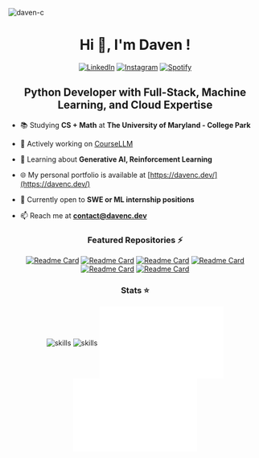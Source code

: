 <p align="left"> <img src="https://komarev.com/ghpvc/?username=daven-c&label=Profile%20views&color=0e75b6&style=flat" alt="daven-c" /> </p>

<h1 align="center">Hi 👋, I'm Daven !</h1>
<div align="center">
  <a href="https://www.linkedin.com/in/daven-chang" target="_blank"><img src="https://img.shields.io/badge/LinkedIn-%230077B5.svg?&style=flat-square&logo=linkedin&logoColor=white" alt="LinkedIn"></a>
  <a href="https://www.instagram.com/daven__chang/" target="_blank"><img src="https://img.shields.io/badge/Instagram-%23E4405F.svg?&style=flat-square&logo=instagram&logoColor=white" alt="Instagram"></a>
  <a href="https://open.spotify.com/artist/0iEtIxbK0KxaSlF7G42ZOp" target="_blank"><img src="https://img.shields.io/badge/Spotify-%231ED760.svg?&style=flat-square&logo=spotify&logoColor=white" alt="Spotify"></a>
</div>
<h2 align="center">Python Developer with Full-Stack, Machine Learning, and Cloud Expertise</h2>

- 📚 Studying **CS + Math** at **The University of Maryland - College Park**

- 🚀 Actively working on [CourseLLM](https://github.com/daven-c/CourseLLM)

- 🌱 Learning about **Generative AI, Reinforcement Learning**

- 🌐 My personal portfolio is available at [https://davenc.dev/](https://davenc.dev/)

- 🤝 Currently open to **SWE or ML internship positions**

- 📫 Reach me at **contact@davenc.dev**

<div align="center">
<h3>Featured Repositories ⚡</h3>

[![Readme Card](https://github-readme-stats.vercel.app/api/pin/?username=daven-c&repo=Course&theme=transparent&title_color=#4894e0&border_color=#2596be)](https://github.com/daven-c/Course)
[![Readme Card](https://github-readme-stats.vercel.app/api/pin/?username=daven-c&repo=BandMaker&theme=transparent&title_color=#4894e0&border_color=#1c1f24)](https://github.com/daven-c/BandMaker)
[![Readme Card](https://github-readme-stats.vercel.app/api/pin/?username=daven-c&repo=MNIST2VEC&theme=transparent&title_color=#4894e0)](https://github.com/daven-c/MNIST2VEC)
[![Readme Card](https://github-readme-stats.vercel.app/api/pin/?username=daven-c&repo=DigitGAN&theme=transparent&title_color=#4894e0)](https://github.com/daven-c/DigitGAN)
[![Readme Card](https://github-readme-stats.vercel.app/api/pin/?username=daven-c&repo=SnakeArena&theme=transparent&title_color=#4894e0)](https://github.com/daven-c/SnakeArena)
[![Readme Card](https://github-readme-stats.vercel.app/api/pin/?username=daven-c&repo=TeamCreator&theme=transparent&title_color=#4894e0)](https://github.com/daven-c/TeamCreator)

</div>


<div align="center">
  <h3>Stats ⭐</h3>
  
  <img align="center" width="49%" alt="skills" src="https://github-widgetbox.vercel.app/api/skills?languages=python,java,c,rust,javascript,typescript,mysql&libraries=react,django,bootstrap,tensorflow,jquery&theme=carbon&includeNames=true&)">
  <img align="center" width="49%"alt="skills" src="https://github-widgetbox.vercel.app/api/skills?tools=aws,git,docker,npm,heroku&software=linux,windows,vscode&theme=carbon&includeNames=true&)">

  <img align="center" width="49%" src="https://raw.githubusercontent.com/daven-c/github-stats-transparent/output/generated/overview.svg" />
  <img align="center" width="49%" src="https://raw.githubusercontent.com/daven-c/github-stats-transparent/output/generated/languages.svg" />
</div>
